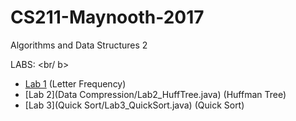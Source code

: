 # CS211-Maynooth-2017
Algorithms and Data Structures 2

LABS: <br/ b>
+ [Lab 1](Lab1_TranslateString.java) (Letter Frequency)
+ [Lab 2](Data Compression/Lab2_HuffTree.java) (Huffman Tree)
+ [Lab 3](Quick Sort/Lab3_QuickSort.java) (Quick Sort)
